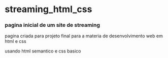 # streaming_html_css
<h3> pagina inicial de um site de streaming </h3>
<p> pagina criada para projeto final para a materia de 
desenvolvimento web em html e css </p>
<p> usando html semantico e css basico</p>
